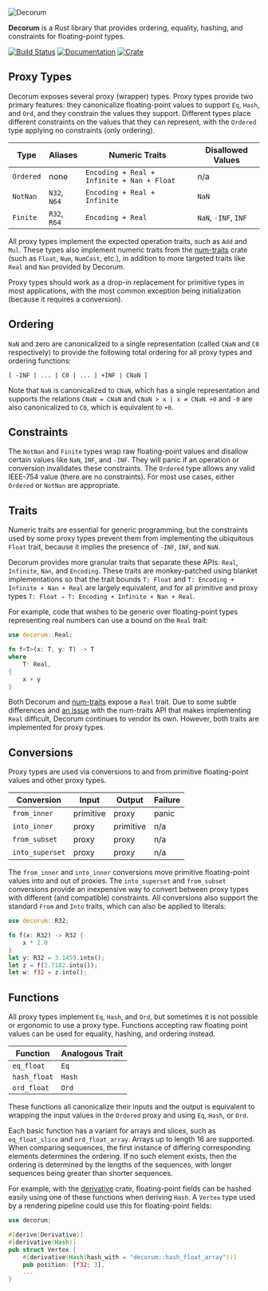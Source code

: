 ![Decorum](https://raw.githubusercontent.com/olson-sean-k/decorum/master/doc/decorum.png)

**Decorum** is a Rust library that provides ordering, equality, hashing, and
constraints for floating-point types.

[![Build Status](https://travis-ci.org/olson-sean-k/decorum.svg?branch=master)](https://travis-ci.org/olson-sean-k/decorum)
[![Documentation](https://docs.rs/decorum/badge.svg)](https://docs.rs/decorum)
[![Crate](https://img.shields.io/crates/v/decorum.svg)](https://crates.io/crates/decorum)

## Proxy Types

Decorum exposes several proxy (wrapper) types. Proxy types provide two primary
features: they canonicalize floating-point values to support `Eq`, `Hash`, and
`Ord`, and they constrain the values they support. Different types place
different constraints on the values that they can represent, with the `Ordered`
type applying no constraints (only ordering).

| Type      | Aliases      | Numeric Traits                             | Disallowed Values    |
|-----------|--------------|--------------------------------------------|----------------------|
| `Ordered` | none         | `Encoding + Real + Infinite + Nan + Float` | n/a                  |
| `NotNan`  | `N32`, `N64` | `Encoding + Real + Infinite`               | `NaN`                |
| `Finite`  | `R32`, `R64` | `Encoding + Real`                          | `NaN`, `-INF`, `INF` |

All proxy types implement the expected operation traits, such as `Add` and
`Mul`. These types also implement numeric traits from the
[num-traits](https://crates.io/crate/num-traits) crate (such as `Float`, `Num`,
`NumCast`, etc.), in addition to more targeted traits like `Real` and `Nan`
provided by Decorum.

Proxy types should work as a drop-in replacement for primitive types in most
applications, with the most common exception being initialization (because it
requires a conversion).

## Ordering

`NaN` and zero are canonicalized to a single representation (called `CNaN` and
`C0` respectively) to provide the following total ordering for all proxy types
and ordering functions:

```
[ -INF | ... | C0 | ... | +INF | CNaN ]
```

Note that `NaN` is canonicalized to `CNaN`, which has a single representation
and supports the relations `CNaN = CNaN` and `CNaN > x | x ≠ CNaN`. `+0` and
`-0` are also canonicalized to `C0`, which is equivalent to `+0`.

## Constraints

The `NotNan` and `Finite` types wrap raw floating-point values and disallow
certain values like `NaN`, `INF`, and `-INF`. They will panic if an operation
or conversion invalidates these constraints. The `Ordered` type allows any
valid IEEE-754 value (there are no constraints). For most use cases, either
`Ordered` or `NotNan` are appropriate.

## Traits

Numeric traits are essential for generic programming, but the constraints used
by some proxy types prevent them from implementing the ubiquitous `Float`
trait, because it implies the presence of `-INF`, `INF`, and `NaN`.

Decorum provides more granular traits that separate these APIs: `Real`,
`Infinite`, `Nan`, and `Encoding`. These traits are monkey-patched using blanket
implementations so that the trait bounds `T: Float` and
`T: Encoding + Infinite + Nan + Real` are largely equivalent, and for all
primitive and proxy types `T: Float ⇒ T: Encoding + Infinite + Nan + Real`.

For example, code that wishes to be generic over floating-point types
representing real numbers can use a bound on the `Real` trait:

```rust
use decorum::Real;

fn f<T>(x: T, y: T) -> T
where
    T: Real,
{
    x + y
}
```

Both Decorum and [num-traits](https://crates.io/crate/num-traits) expose a
`Real` trait. Due to some subtle differences and [an
issue](https://github.com/rust-num/num-traits/issues/49) with the num-traits API
that makes implementing `Real` difficult, Decorum continues to vendor its own.
However, both traits are implemented for proxy types.

## Conversions

Proxy types are used via conversions to and from primitive floating-point
values and other proxy types.

| Conversion      | Input     | Output    | Failure |
|-----------------|-----------|-----------|---------|
| `from_inner`    | primitive | proxy     | panic   |
| `into_inner`    | proxy     | primitive | n/a     |
| `from_subset`   | proxy     | proxy     | n/a     |
| `into_superset` | proxy     | proxy     | n/a     |

The `from_inner` and `into_inner` conversions move primitive floating-point
values into and out of proxies. The `into_superset` and `from_subset`
conversions provide an inexpensive way to convert between proxy types with
different (and compatible) constraints. All conversions also support the
standard `From` and `Into` traits, which can also be applied to literals:

```rust
use decorum::R32;

fn f(x: R32) -> R32 {
    x * 2.0
}
let y: R32 = 3.1459.into();
let z = f(2.7182.into());
let w: f32 = z.into();
```

## Functions

All proxy types implement `Eq`, `Hash`, and `Ord`, but sometimes it is not
possible or ergonomic to use a proxy type. Functions accepting raw floating
point values can be used for equality, hashing, and ordering instead.

| Function     | Analogous Trait  |
|--------------|------------------|
| `eq_float`   | `Eq`             |
| `hash_float` | `Hash`           |
| `ord_float`  | `Ord`            |

These functions all canonicalize their inputs and the output is equivalent to
wrapping the input values in the `Ordered` proxy and using `Eq`, `Hash`, or
`Ord`.

Each basic function has a variant for arrays and slices, such as
`eq_float_slice` and `ord_float_array`. Arrays up to length 16 are supported.
When comparing sequences, the first instance of differing corresponding elements
determines the ordering. If no such element exists, then the ordering is
determined by the lengths of the sequences, with longer sequences being greater
than shorter sequences.

For example, with the [derivative](https://crates.io/crates/derivative) crate,
floating-point fields can be hashed easily using one of these functions when
deriving `Hash`. A `Vertex` type used by a rendering pipeline could use this
for floating-point fields:

```rust
use decorum;

#[derive(Derivative)]
#[derivative(Hash)]
pub struct Vertex {
    #[derivative(Hash(hash_with = "decorum::hash_float_array"))]
    pub position: [f32; 3],
    ...
}
```
